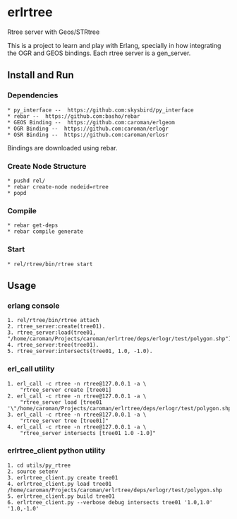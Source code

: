 # erlrtree

Rtree server with Geos/STRtree

This is a project to learn and play with Erlang, specially in how integrating
the OGR and GEOS bindings. Each rtree server is a gen_server.

## Install and Run

### Dependencies

    * py_interface --  https://github.com:skysbird/py_interface
    * rebar --  https://github.com:basho/rebar
    * GEOS Binding --  https://github.com:caroman/erlgeom
    * OGR Binding --  https://github.com:caroman/erlogr
    * OSR Binding --  https://github.com:caroman/erlosr

Bindings are downloaded using rebar.


### Create Node Structure

    * pushd rel/
    * rebar create-node nodeid=rtree
    * popd


### Compile

    * rebar get-deps
    * rebar compile generate


### Start

    * rel/rtree/bin/rtree start


## Usage


### erlang console

    1. rel/rtree/bin/rtree attach
    2. rtree_server:create(tree01).
    3. rtree_server:load(tree01, "/home/caroman/Projects/caroman/erlrtree/deps/erlogr/test/polygon.shp").
    4. rtree_server:tree(tree01).
    5. rtree_server:intersects(tree01, 1.0, -1.0).


### erl_call utility
    
    1. erl_call -c rtree -n rtree@127.0.0.1 -a \
        "rtree_server create [tree01]
    2. erl_call -c rtree -n rtree@127.0.0.1 -a \
        "rtree_server load [tree01 '\"/home/caroman/Projects/caroman/erlrtree/deps/erlogr/test/polygon.shp\"']"
    3. erl_call -c rtree -n rtree@127.0.0.1 -a \
        "rtree_server tree [tree01]"
    4. erl_call -c rtree -n rtree@127.0.0.1 -a \
        "rtree_server intersects [tree01 1.0 -1.0]"


### erlrtree_client python utility

    1. cd utils/py_rtree
    2. source setenv
    3. erlrtree_client.py create tree01
    4. erlrtree_client.py load tree01 /home/caroman/Projects/caroman/erlrtree/deps/erlogr/test/polygon.shp
    5. erlrtree_client.py build tree01
    6. erlrtree_client.py --verbose debug intersects tree01 '1.0,1.0' '1.0,-1.0'

